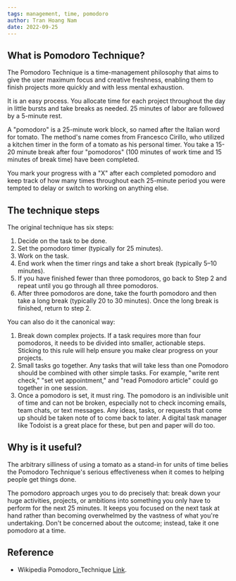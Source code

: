 ```yaml
---
tags: management, time, pomodoro
author: Tran Hoang Nam
date: 2022-09-25
---
```


## What is Pomodoro Technique?

The Pomodoro Technique is a time-management philosophy that aims to give the user maximum focus and creative freshness, enabling them to finish projects more quickly and with less mental exhaustion.

It is an easy process. You allocate time for each project throughout the day in little bursts and take breaks as needed. 25 minutes of labor are followed by a 5-minute rest.

A "pomodoro" is a 25-minute work block, so named after the Italian word for tomato. The method's name comes from Francesco Cirillo, who utilized a kitchen timer in the form of a tomato as his personal timer. You take a 15-20 minute break after four "pomodoros" (100 minutes of work time and 15 minutes of break time) have been completed.

You mark your progress with a "X" after each completed pomodoro and keep track of how many times throughout each 25-minute period you were tempted to delay or switch to working on anything else.

## The technique steps 
The original technique has six steps:
1. Decide on the task to be done.
2. Set the pomodoro timer (typically for 25 minutes).
3. Work on the task.
4. End work when the timer rings and take a short break (typically 5–10 minutes).
5. If you have finished fewer than three pomodoros, go back to Step 2 and repeat until you go through all three pomodoros.
6. After three pomodoros are done, take the fourth pomodoro and then take a long break (typically 20 to 30 minutes). Once the long break is finished, return to step 2.

You can also do it the canonical way:
1. Break down complex projects. If a task requires more than four pomodoros, it needs to be divided into smaller, actionable steps. Sticking to this rule will help ensure you make clear progress on your projects.
2. Small tasks go together. Any tasks that will take less than one Pomodoro should be combined with other simple tasks. For example, "write rent check," "set vet appointment," and "read Pomodoro article" could go together in one session.
3. Once a pomodoro is set, it must ring. The pomodoro is an indivisible unit of time and can not be broken, especially not to check incoming emails, team chats, or text messages. Any ideas, tasks, or requests that come up should be taken note of to come back to later. A digital task manager like Todoist is a great place for these, but pen and paper will do too.

## Why is it useful?
The arbitrary silliness of using a tomato as a stand-in for units of time belies the Pomodoro Technique's serious effectiveness when it comes to helping people get things done.

The pomodoro approach urges you to do precisely that: break down your huge activities, projects, or ambitions into something you only have to perform for the next 25 minutes. It keeps you focused on the next task at hand rather than becoming overwhelmed by the vastness of what you're undertaking. Don't be concerned about the outcome; instead, take it one pomodoro at a time.

## Reference

- Wikipedia Pomodoro_Technique [Link](https://en.wikipedia.org/wiki/Pomodoro_Technique).